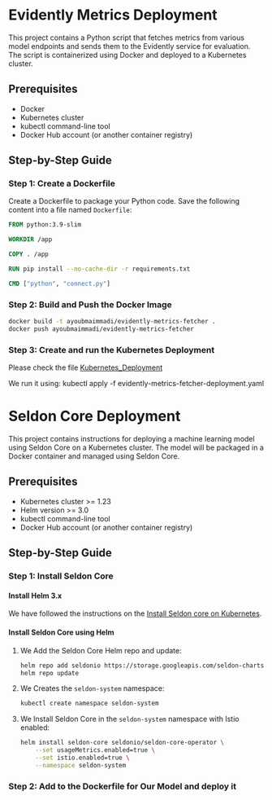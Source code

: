 # Evidently Metrics Deployment

This project contains a Python script that fetches metrics from various model endpoints and sends them to the Evidently service for evaluation. The script is containerized using Docker and deployed to a Kubernetes cluster.

## Prerequisites

-   Docker
-   Kubernetes cluster
-   kubectl command-line tool
-   Docker Hub account (or another container registry)

## Step-by-Step Guide

### Step 1: Create a Dockerfile

Create a Dockerfile to package your Python code. Save the following content into a file named `Dockerfile`:

```dockerfile
FROM python:3.9-slim

WORKDIR /app

COPY . /app

RUN pip install --no-cache-dir -r requirements.txt

CMD ["python", "connect.py"]
```

### Step 2: Build and Push the Docker Image

```bash
docker build -t ayoubmaimmadi/evidently-metrics-fetcher .
docker push ayoubmaimmadi/evidently-metrics-fetcher
```

### Step 3: Create and run the Kubernetes Deployment

Please check the file [Kubernetes_Deployment](./evidently-deployment.yaml)

We run it using: kubectl apply -f evidently-metrics-fetcher-deployment.yaml

# Seldon Core Deployment

This project contains instructions for deploying a machine learning model using Seldon Core on a Kubernetes cluster. The model will be packaged in a Docker container and managed using Seldon Core.

## Prerequisites

-   Kubernetes cluster >= 1.23
-   Helm version >= 3.0
-   kubectl command-line tool
-   Docker Hub account (or another container registry)

## Step-by-Step Guide

### Step 1: Install Seldon Core

#### Install Helm 3.x

We have followed the instructions on the [Install Seldon core on Kubernetes](https://docs.seldon.io/projects/seldon-core/en/latest/workflow/install.html#).

#### Install Seldon Core using Helm

1. We Add the Seldon Core Helm repo and update:

    ```bash
    helm repo add seldonio https://storage.googleapis.com/seldon-charts
    helm repo update
    ```

2. We Creates the `seldon-system` namespace:

    ```bash
    kubectl create namespace seldon-system
    ```

3. We Install Seldon Core in the `seldon-system` namespace with Istio enabled:

    ```bash
    helm install seldon-core seldonio/seldon-core-operator \
        --set usageMetrics.enabled=true \
        --set istio.enabled=true \
        --namespace seldon-system
    ```

### Step 2: Add to the Dockerfile for Our Model and deploy it
